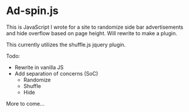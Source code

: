 # Ad-spin.js
This is JavaScript I wrote for a site to randomize side bar advertisements and hide overflow based on page height. Will rewrite to make a plugin.

This currently utilizes the shuffle.js jquery plugin.


Todo:

- Rewrite in vanilla JS
- Add separation of concerns (SoC)  
    * Randomize
    * Shuffle
    * Hide

More to come...
